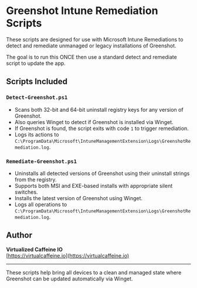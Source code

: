 # Greenshot Intune Remediation Scripts

These scripts are designed for use with Microsoft Intune Remediations to detect and remediate unmanaged or legacy installations of Greenshot.

The goal is to run this ONCE then use a standard detect and remediate script to update the app.

## Scripts Included

### `Detect-Greenshot.ps1`
- Scans both 32-bit and 64-bit uninstall registry keys for any version of Greenshot.
- Also queries Winget to detect if Greenshot is installed via Winget.
- If Greenshot is found, the script exits with code `1` to trigger remediation.
- Logs its actions to `C:\ProgramData\Microsoft\IntuneManagementExtension\Logs\GreenshotRemediation.log`.

### `Remediate-Greenshot.ps1`
- Uninstalls all detected versions of Greenshot using their uninstall strings from the registry.
- Supports both MSI and EXE-based installs with appropriate silent switches.
- Installs the latest version of Greenshot using Winget.
- Logs all operations to `C:\ProgramData\Microsoft\IntuneManagementExtension\Logs\GreenshotRemediation.log`.

## Author

**Virtualized Caffeine IO**  
[https://virtualcaffeine.io](https://virtualcaffeine.io)

---

These scripts help bring all devices to a clean and managed state where Greenshot can be updated automatically via Winget.
